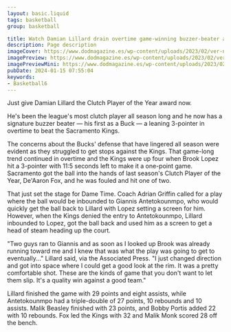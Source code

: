 ```yaml
---
layout: basic.liquid
tags: basketball
group: basketball

title: Watch Damian Lillard drain overtime game-winning buzzer-beater as Bucks stun Kings
description: Page description
imageCover: https://www.dodmagazine.es/wp-content/uploads/2023/02/ver-nba-gratis.jpg
imagePreview: https://www.dodmagazine.es/wp-content/uploads/2023/02/ver-nba-gratis.jpg
imagePreviewMini: https://www.dodmagazine.es/wp-content/uploads/2023/02/ver-nba-gratis.jpg
pubDate: 2024-01-15 07:55:04
keywords:
- Basketball6
---
```


Just give Damian Lillard the Clutch Player of the Year award now.

He's been the league's most clutch player all season long and he now has a signature buzzer beater — his first as a Buck — a leaning 3-pointer in overtime to beat the Sacramento Kings.

The concerns about the Bucks' defense that have lingered all season were evident as they struggled to get stops against the Kings. That game-long trend continued in overtime and the Kings were up four when Brook Lopez hit a 3-pointer with 11:5 seconds left to make it a one-point game. Sacramento got the ball into the hands of last season's Clutch Player of the Year, De'Aaron Fox, and he was fouled and hit one of two.

That just set the stage for Dame Time. Coach Adrian Griffin called for a play where the ball would be inbounded to Giannis Antetokounmpo, who would quickly get the ball back to Lillard with Lopez setting a screen for him. However, when the Kings denied the entry to Antetokounmpo, Lillard inbounded to Lopez, got the ball back and used him as a screen to get a head of steam heading up the court.

"Two guys ran to Giannis and as soon as I looked up Brook was already running toward me and I knew that was what the play was going to get to eventually..." Lillard said, via the Associated Press. "I just changed direction and got into space where I could get a good look at the rim. It was a pretty comfortable shot. These are the kinds of game that you don't want to let them slip. It's a quality win against a good team."

Lillard finished the game with 29 points and eight assists, while Antetokounmpo had a triple-double of 27 points, 10 rebounds and 10 assists. Malik Beasley finished with 23 points, and Bobby Portis added 22 with 10 rebounds. Fox led the Kings with 32 and Malik Monk scored 28 off the bench.


